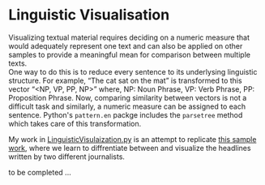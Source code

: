 # Linguistic Visualisation

Visualizing textual material requires deciding on a numeric measure that would adequately represent one text and can also be applied on other samples to provide a meaningful mean for comparison between multiple texts.  
One way to do this is to reduce every sentence to its underlysing linguistic structure. For example, “The cat sat on the mat” is transformed to this vector “<NP, VP, PP, NP>” where, NP: Noun Phrase, VP: Verb Phrase, PP: Proposition Phrase. 
Now, comparing similarity between vectors is not a difficult task and similarly, a numeric measure can be assigned to each sentence. Python's `pattern.en` packge includes the `parsetree` method which takes care of this transformation.

My work in [LinguisticVisulaization.py](https://github.com/Fatbab/TweetClassification/blob/master/LinguisticVisulaization.py) is an attempt to replicate [this sample work](http://nbviewer.jupyter.org/github/AYLIEN/headline_analysis/blob/06f1223012d285412a650c201a19a1c95859dca1/main-chunks.ipynb#A-primer-on-parse-trees), where we learn to diffrentiate between and visualize the headlines written by two different journalists. 


to be completed ...
